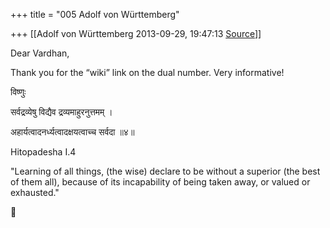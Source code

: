 +++
title = "005 Adolf von Württemberg"

+++
[[Adolf von Württemberg	2013-09-29, 19:47:13 [Source](https://groups.google.com/g/samskrita/c/asYMQx4IzAE)]]



Dear Vardhan,

Thank you for the “wiki” link on the dual number. Very informative!

विष्णुः



सर्वद्रव्येषु विद्यैव द्रव्यमाहुरनुत्तमम् ।

अहार्यत्‍वादनर्ध्यत्‍वादक्षयत्‍वाच्च सर्वदा ॥४॥

Hitopadesha I.4

"Learning of all things, (the wise) declare to be without a superior (the best of them all), because of its incapability of being taken away, or valued or exhausted."



